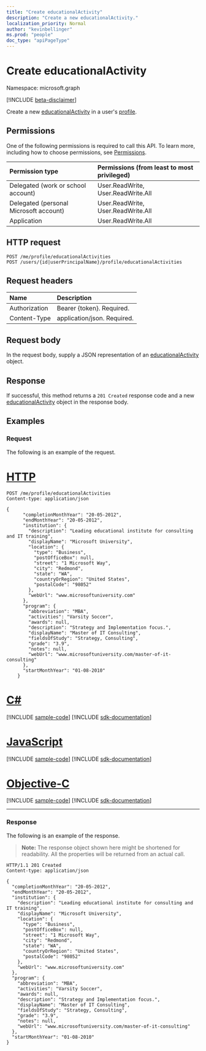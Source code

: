 ```yaml
---
title: "Create educationalActivity"
description: "Create a new educationalActivity."
localization_priority: Normal
author: "kevinbellinger"
ms.prod: "people"
doc_type: "apiPageType"
---
```


# Create educationalActivity

Namespace: microsoft.graph

[!INCLUDE [beta-disclaimer](../../includes/beta-disclaimer.md)]

Create a new [educationalActivity](../resources/educationalactivity.md) in a user's [profile](../resources/profile.md).

## Permissions

One of the following permissions is required to call this API. To learn more, including how to choose permissions, see [Permissions](/graph/permissions-reference).

| Permission type                        | Permissions (from least to most privileged) |
|:---------------------------------------|:--------------------------------------------|
| Delegated (work or school account)     | User.ReadWrite, User.ReadWrite.All          |
| Delegated (personal Microsoft account) | User.ReadWrite, User.ReadWrite.All          |
| Application                            | User.ReadWrite.All                          |

## HTTP request

<!-- { "blockType": "ignored" } -->

```http
POST /me/profile/educationalActivities
POST /users/{id|userPrincipalName}/profile/educationalActivities
```

## Request headers

| Name           |Description                  |
|:---------------|:----------------------------|
| Authorization  | Bearer {token}. Required.   |
| Content-Type   | application/json. Required. |

## Request body

In the request body, supply a JSON representation of an [educationalActivity](../resources/educationalactivity.md) object.

## Response

If successful, this method returns a `201 Created` response code and a new [educationalActivity](../resources/educationalactivity.md) object in the response body.

## Examples

### Request

The following is an example of the request.

# [HTTP](#tab/http)
<!-- {
  "blockType": "request",
  "name": "create_educationalactivity_from_profile"
}-->

```http
POST /me/profile/educationalActivities
Content-type: application/json

{
      "completionMonthYear": "20-05-2012",
      "endMonthYear": "20-05-2012",
      "institution": {
        "description": "Leading educational institute for consulting and IT training",
        "displayName": "Microsoft University",
        "location": {
          "type": "Business",
          "postOfficeBox": null,
          "street": "1 Microsoft Way",
          "city": "Redmond",
          "state": "WA",
          "countryOrRegion": "United States",
          "postalCode": "98052"
        },
        "webUrl": "www.microsoftuniversity.com"
      },
      "program": {
        "abbreviation": "MBA",
        "activities": "Varsity Soccer",
        "awards": null,
        "description": "Strategy and Implementation focus.",
        "displayName": "Master of IT Consulting",
        "fieldsOfStudy": "Strategy, Consulting",
        "grade": "3.9",
        "notes": null,
        "webUrl": "www.microsoftuniversity.com/master-of-it-consulting"
      },
      "startMonthYear": "01-08-2010"
    }
```
# [C#](#tab/csharp)
[!INCLUDE [sample-code](../includes/snippets/csharp/create-educationalactivity-from-profile-csharp-snippets.md)]
[!INCLUDE [sdk-documentation](../includes/snippets/snippets-sdk-documentation-link.md)]

# [JavaScript](#tab/javascript)
[!INCLUDE [sample-code](../includes/snippets/javascript/create-educationalactivity-from-profile-javascript-snippets.md)]
[!INCLUDE [sdk-documentation](../includes/snippets/snippets-sdk-documentation-link.md)]

# [Objective-C](#tab/objc)
[!INCLUDE [sample-code](../includes/snippets/objc/create-educationalactivity-from-profile-objc-snippets.md)]
[!INCLUDE [sdk-documentation](../includes/snippets/snippets-sdk-documentation-link.md)]

---

### Response

The following is an example of the response.

> **Note:** The response object shown here might be shortened for readability. All the properties will be returned from an actual call.

<!-- {
  "blockType": "response",
  "truncated": true,
  "@odata.type": "microsoft.graph.educationalActivity"
} -->

```http
HTTP/1.1 201 Created
Content-type: application/json

{
  "completionMonthYear": "20-05-2012",
  "endMonthYear": "20-05-2012",
  "institution": {
    "description": "Leading educational institute for consulting and IT training",
    "displayName": "Microsoft University",
    "location": {
      "type": "Business",
      "postOfficeBox": null,
      "street": "1 Microsoft Way",
      "city": "Redmond",
      "state": "WA",
      "countryOrRegion": "United States",
      "postalCode": "98052"
    },
    "webUrl": "www.microsoftuniversity.com"
  },
  "program": {
    "abbreviation": "MBA",
    "activities": "Varsity Soccer",
    "awards": null,
    "description": "Strategy and Implementation focus.",
    "displayName": "Master of IT Consulting",
    "fieldsOfStudy": "Strategy, Consulting",
    "grade": "3.9",
    "notes": null,
    "webUrl": "www.microsoftuniversity.com/master-of-it-consulting"
  },
  "startMonthYear": "01-08-2010"
}
```

<!-- uuid: 16cd6b66-4b1a-43a1-adaf-3a886856ed98
2019-02-04 14:57:30 UTC -->
<!-- {
  "type": "#page.annotation",
  "description": "Create educationalActivity",
  "keywords": "",
  "section": "documentation",
  "tocPath": ""
}-->
